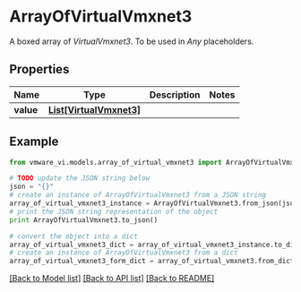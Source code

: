 # ArrayOfVirtualVmxnet3

A boxed array of *VirtualVmxnet3*. To be used in *Any* placeholders. 

## Properties
Name | Type | Description | Notes
------------ | ------------- | ------------- | -------------
**value** | [**List[VirtualVmxnet3]**](VirtualVmxnet3.md) |  | 

## Example

```python
from vmware_vi.models.array_of_virtual_vmxnet3 import ArrayOfVirtualVmxnet3

# TODO update the JSON string below
json = "{}"
# create an instance of ArrayOfVirtualVmxnet3 from a JSON string
array_of_virtual_vmxnet3_instance = ArrayOfVirtualVmxnet3.from_json(json)
# print the JSON string representation of the object
print ArrayOfVirtualVmxnet3.to_json()

# convert the object into a dict
array_of_virtual_vmxnet3_dict = array_of_virtual_vmxnet3_instance.to_dict()
# create an instance of ArrayOfVirtualVmxnet3 from a dict
array_of_virtual_vmxnet3_form_dict = array_of_virtual_vmxnet3.from_dict(array_of_virtual_vmxnet3_dict)
```
[[Back to Model list]](../README.md#documentation-for-models) [[Back to API list]](../README.md#documentation-for-api-endpoints) [[Back to README]](../README.md)


